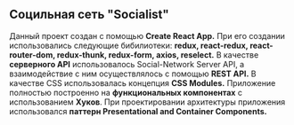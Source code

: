 ## Социльная сеть "Socialist" 

Данный проект создан с помощью **Create React App.** При его создании использовались следующие бибилиотеки: **redux, react-redux, react-router-dom, redux-thunk, redux-form, axios, reselect.** В качестве **серверного API** использовалось Social-Network Server API, а взаимодействие с ним осуществлялось с помощью **REST API.** В качестве CSS использовалась концепция **CSS Modules.** Приложение полностью построенно на **функциональных компонентах** с использованием **Хуков**. При проектировании архитектуры приложения использовался **паттерн Presentational and Container Components.**

